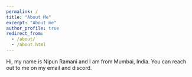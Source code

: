 ```yaml
---
permalink: /
title: "About Me"
excerpt: "About me"
author_profile: true
redirect_from: 
  - /about/
  - /about.html
---  
```

  
Hi, my name is Nipun Ramani and I am from Mumbai, India. You can reach out to me on my email and discord.